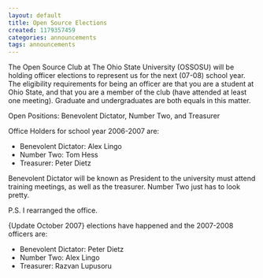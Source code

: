 ```yaml
---
layout: default
title: Open Source Elections
created: 1179357459
categories: announcements
tags: announcements
---
```

The Open Source Club at The Ohio State University (OSSOSU) will be holding officer elections to represent us for the next (07-08) school year. The eligibility requirements for being an officer are that you are a student at Ohio State, and that you are a member of the club (have attended at least one meeting). Graduate and undergraduates are both equals in this matter.

Open Positions: Benevolent Dictator, Number Two, and Treasurer

Office Holders for school year 2006-2007 are:
 - Benevolent Dictator: Alex Lingo
 - Number Two: Tom Hess
 - Treasurer: Peter Dietz

Benevolent Dictator will be known as President to the university must attend training meetings, as well as the treasurer. Number Two just has to look pretty.

P.S. I rearranged the office.

{Update October 2007}
elections have happened and the 2007-2008 officers are:
 - Benevolent Dictator: Peter Dietz
 - Number Two: Alex Lingo
 - Treasurer: Razvan Lupusoru
